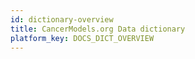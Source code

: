 ```yaml
---
id: dictionary-overview
title: CancerModels.org Data dictionary
platform_key: DOCS_DICT_OVERVIEW
---
```

